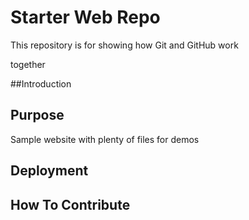 # Starter Web Repo

This repository is for showing how Git and GitHub work

together

##Introduction 

## Purpose 

Sample website with plenty of files for demos

## Deployment

## How To Contribute